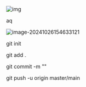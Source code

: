 ![img](https://i-blog.csdnimg.cn/blog_migrate/4f1cdb01c4d7eb6fd384fd84d3b232ea.png)

aq

![image-20241026154633121](C:\Users\hjl\AppData\Roaming\Typora\typora-user-images\image-20241026154633121.png)

git init

git add .

git commit -m ""

git push -u origin master/main